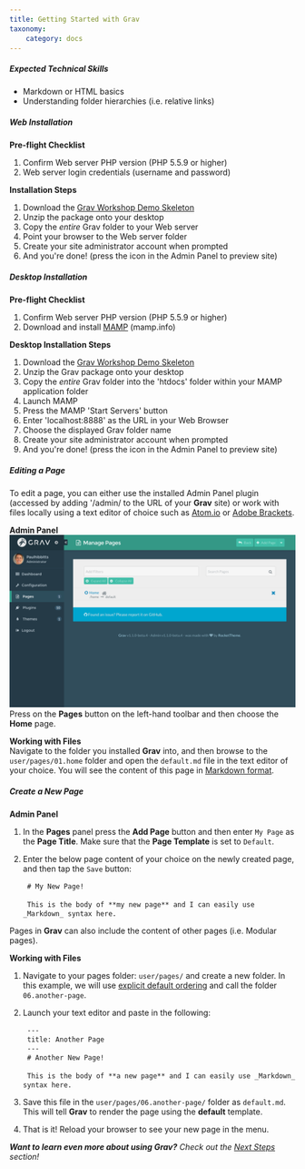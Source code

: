 ```yaml
---
title: Getting Started with Grav
taxonomy:
    category: docs
---
```


##### Expected Technical Skills

* Markdown or HTML basics
* Understanding folder hierarchies (i.e. relative links)

##### Web Installation
**Pre-flight Checklist**  
1. Confirm Web server PHP version (PHP 5.5.9 or higher)
1. Web server login credentials (username and password)

**Installation Steps**  
1. Download the [Grav Workshop Demo Skeleton](http://hibbittsdesign.org/blog/user/pages/downloads/grav-skeleton-workshop-demo-site.zip)
1. Unzip the package onto your desktop
1. Copy the _entire_ Grav folder to your Web server
1. Point your browser to the Web server folder
1. Create your site administrator account when prompted
1. And you're done! (press the <i class="fa fa-arrow-circle-right"></i> icon in the Admin Panel to preview site)

##### Desktop Installation
**Pre-flight Checklist**  
1. Confirm Web server PHP version (PHP 5.5.9 or higher)
1. Download and install [MAMP](https://www.mamp.info/) (mamp.info)

**Desktop Installation Steps**  
1. Download the [Grav Workshop Demo Skeleton](http://hibbittsdesign.org/blog/user/pages/downloads/grav-skeleton-workshop-demo-site.zip)
1. Unzip the Grav package onto your desktop
1. Copy the _entire_ Grav folder into the 'htdocs' folder within your MAMP application folder
1. Launch MAMP
1. Press the MAMP 'Start Servers' button
1. Enter 'localhost:8888' as the URL in your Web Browser
1. Choose the displayed Grav folder name
1. Create your site administrator account when prompted
1. And you're done! (press the <i class="fa fa-arrow-circle-right"></i> icon in the Admin Panel to preview site)

##### Editing a Page

To edit a page, you can either use the installed Admin Panel plugin (accessed by adding '/admin/ to the URL of your **Grav** site) or work with files locally using a text editor of choice such as [Atom.io](http://atom.io) or [Adobe Brackets](http://brackets.io).

**Admin Panel**  
![Image of Grav Admin Panel](admin-panel-pages.png?resize=600,400)  
Press on the **Pages** button on the left-hand toolbar and then choose the **Home** page.

**Working with Files**  
Navigate to the folder you installed **Grav** into, and then browse to the `user/pages/01.home` folder and open the `default.md` file in the text editor of your choice. You will see the content of this page in [Markdown format](http://learn.getgrav.org/content/markdown).

##### Create a New Page

**Admin Panel**  
1. In the **Pages** panel press the **Add Page** button and then enter `My Page` as the **Page Title**. Make sure that the **Page Template** is set to `Default`.  
2. Enter the below page content of your choice on the newly created page, and then tap the `Save` button:

        # My New Page!

        This is the body of **my new page** and I can easily use _Markdown_ syntax here.

Pages in **Grav** can also include the content of other pages (i.e. Modular pages).

**Working with Files**  
1. Navigate to your pages folder: `user/pages/` and create a new folder.  In this example, we will use [explicit default ordering](http://learn.getgrav.org/content/content-pages) and call the folder `06.another-page`.
2. Launch your text editor and paste in the following:

        ---
        title: Another Page
        ---
        # Another New Page!

        This is the body of **a new page** and I can easily use _Markdown_ syntax here.

3. Save this file in the `user/pages/06.another-page/` folder as `default.md`. This will tell **Grav** to render the page using the **default** template.
4. That is it! Reload your browser to see your new page in the menu.

_**Want to learn even more about using Grav?** Check out the [Next Steps](/learnmore) section!_
